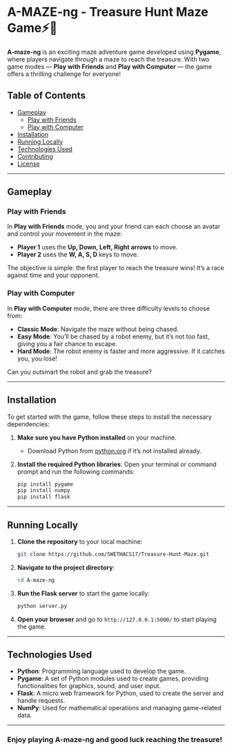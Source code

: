 
# **A-MAZE-ng - Treasure Hunt Maze Game⚡🙌**

**A-maze-ng** is an exciting maze adventure game developed using **Pygame**, where players navigate through a maze to reach the treasure. With two game modes — **Play with Friends** and **Play with Computer** — the game offers a thrilling challenge for everyone!

## **Table of Contents**
- [Gameplay](#gameplay)
  - [Play with Friends](#play-with-friends)
  - [Play with Computer](#play-with-computer)
- [Installation](#installation)
- [Running Locally](#running-locally)
- [Technologies Used](#technologies-used)
- [Contributing](#contributing)
- [License](#license)

---

## **Gameplay**

### **Play with Friends**
In **Play with Friends** mode, you and your friend can each choose an avatar and control your movement in the maze:
- **Player 1** uses the **Up, Down, Left, Right arrows** to move.
- **Player 2** uses the **W, A, S, D** keys to move.

The objective is simple: the first player to reach the treasure wins! It’s a race against time and your opponent.

### **Play with Computer**
In **Play with Computer** mode, there are three difficulty levels to choose from:
- **Classic Mode**: Navigate the maze without being chased.
- **Easy Mode**: You’ll be chased by a robot enemy, but it’s not too fast, giving you a fair chance to escape.
- **Hard Mode**: The robot enemy is faster and more aggressive. If it catches you, you lose!

Can you outsmart the robot and grab the treasure?

---

## **Installation**

To get started with the game, follow these steps to install the necessary dependencies:

1. **Make sure you have Python installed** on your machine.
   - Download Python from [python.org](https://www.python.org/downloads/) if it’s not installed already.

2. **Install the required Python libraries**:
   Open your terminal or command prompt and run the following commands:

   ```bash
   pip install pygame
   pip install numpy
   pip install flask
   ```

---

## **Running Locally**

1. **Clone the repository** to your local machine:
   ```bash
   git clone https://github.com/SWETHACS17/Treasure-Hunt-Maze.git
   ```

2. **Navigate to the project directory**:
   ```bash
   cd A-maze-ng
   ```

3. **Run the Flask server** to start the game locally:
   ```bash
   python server.py
   ```

4. **Open your browser** and go to `http://127.0.0.1:5000/` to start playing the game.

---

## **Technologies Used**

- **Python**: Programming language used to develop the game.
- **Pygame**: A set of Python modules used to create games, providing functionalities for graphics, sound, and user input.
- **Flask**: A micro web framework for Python, used to create the server and handle requests.
- **NumPy**: Used for mathematical operations and managing game-related data.

---

### Enjoy playing **A-maze-ng** and good luck reaching the treasure!
